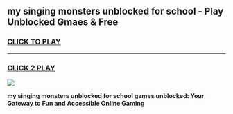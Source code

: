
## my singing monsters unblocked for school - Play Unblocked Gmaes & Free
<h3>
<a href="https://news.freeplayer.one?title=my_singing_monsters_unblocked_for_school&ref=16F">CLICK TO PLAY</a></h3>
<hr>

<h3>
<a href="https://news.freeplayer.one?title=my_singing_monsters_unblocked_for_school&ref=16F">CLICK 2 PLAY</a>
  
</h3>

<a href="https://news.freeplayer.one?title=my_singing_monsters_unblocked_for_school&ref=16F/"><img src="https://clearcache.store/games.png"></a>


**my singing monsters unblocked for school games unblocked: Your Gateway to Fun and Accessible Online Gaming**
